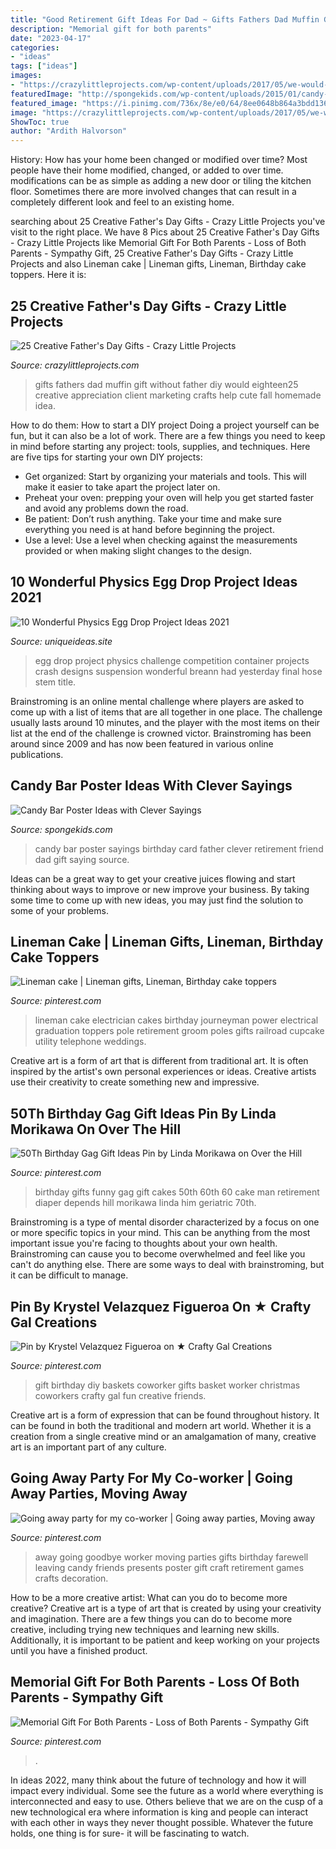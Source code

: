 ```yaml
---
title: "Good Retirement Gift Ideas For Dad ~ Gifts Fathers Dad Muffin Gift Without Father Diy Would Eighteen25 Creative Appreciation Client Marketing Crafts Help Cute Fall Homemade Idea"
description: "Memorial gift for both parents"
date: "2023-04-17"
categories:
- "ideas"
tags: ["ideas"]
images:
- "https://crazylittleprojects.com/wp-content/uploads/2017/05/we-would-be-muffin-without-you-dad.jpg"
featuredImage: "http://spongekids.com/wp-content/uploads/2015/01/candy-bar-sayings/12-candy-bar-saying-ideas.jpg"
featured_image: "https://i.pinimg.com/736x/8e/e0/64/8ee0648b864a3bdd1363f58d91a53290--going-away-parties-going-away-party-ideas-for-friends.jpg"
image: "https://crazylittleprojects.com/wp-content/uploads/2017/05/we-would-be-muffin-without-you-dad.jpg"
ShowToc: true
author: "Ardith Halvorson"
---
```



History: How has your home been changed or modified over time?
Most people have their home modified, changed, or added to over time. modifications can be as simple as adding a new door or tiling the kitchen floor. Sometimes there are more involved changes that can result in a completely different look and feel to an existing home.

	

		
searching about 25 Creative Father&#039;s Day Gifts - Crazy Little Projects you've visit to the right place. We have 8 Pics about 25 Creative Father&#039;s Day Gifts - Crazy Little Projects like Memorial Gift For Both Parents - Loss of Both Parents - Sympathy Gift, 25 Creative Father&#039;s Day Gifts - Crazy Little Projects and also Lineman cake | Lineman gifts, Lineman, Birthday cake toppers. Here it is:
		
    
## 25 Creative Father&#039;s Day Gifts - Crazy Little Projects

<img loading=lazy src="https://crazylittleprojects.com/wp-content/uploads/2017/05/we-would-be-muffin-without-you-dad.jpg" onerror="this.onerror=null;this.src='https://tse1.mm.bing.net/th?id=OIP.MfhawUHU9jmFXYC89GA43gHaLH&amp;pid=15.1';" alt="25 Creative Father&#039;s Day Gifts - Crazy Little Projects">

_Source: crazylittleprojects.com_

>gifts fathers dad muffin gift without father diy would eighteen25 creative appreciation client marketing crafts help cute fall homemade idea. 

	

How to do them: How to start a DIY project
Doing a project yourself can be fun, but it can also be a lot of work. There are a few things you need to keep in mind before starting any project: tools, supplies, and techniques. Here are five tips for starting your own DIY projects: 
- Get organized: Start by organizing your materials and tools. This will make it easier to take apart the project later on. 
- Preheat your oven: prepping your oven will help you get started faster and avoid any problems down the road. 
- Be patient: Don’t rush anything. Take your time and make sure everything you need is at hand before beginning the project. 
- Use a level: Use a level when checking against the measurements provided or when making slight changes to the design.

    
## 10 Wonderful Physics Egg Drop Project Ideas 2021

<img loading=lazy src="https://www.uniqueideas.site/wp-content/uploads/breanns-physics-blog-egg-drop-challenge-project-competition-day.jpg" onerror="this.onerror=null;this.src='https://tse3.mm.bing.net/th?id=OIP.lmOxU-WOl8r3UlapvxZnBQHaFj&amp;pid=15.1';" alt="10 Wonderful Physics Egg Drop Project Ideas 2021">

_Source: uniqueideas.site_

>egg drop project physics challenge competition container projects crash designs suspension wonderful breann had yesterday final hose stem title. 

	

Brainstroming is an online mental challenge where players are asked to come up with a list of items that are all together in one place. The challenge usually lasts around 10 minutes, and the player with the most items on their list at the end of the challenge is crowned victor. Brainstroming has been around since 2009 and has now been featured in various online publications.

    
## Candy Bar Poster Ideas With Clever Sayings

<img loading=lazy src="http://spongekids.com/wp-content/uploads/2015/01/candy-bar-sayings/12-candy-bar-saying-ideas.jpg" onerror="this.onerror=null;this.src='https://tse2.mm.bing.net/th?id=OIP.xXtAGYzQS3vZBkdTWtcs0wHaJ4&amp;pid=15.1';" alt="Candy Bar Poster Ideas with Clever Sayings">

_Source: spongekids.com_

>candy bar poster sayings birthday card father clever retirement friend dad gift saying source. 

	

Ideas can be a great way to get your creative juices flowing and start thinking about ways to improve or new improve your business. By taking some time to come up with new ideas, you may just find the solution to some of your problems.

    
## Lineman Cake | Lineman Gifts, Lineman, Birthday Cake Toppers

<img loading=lazy src="https://i.pinimg.com/736x/3c/e2/38/3ce238c8f409b300296a28cabf84e1a3--journeyman-lineman-graduation-cake.jpg" onerror="this.onerror=null;this.src='https://tse1.mm.bing.net/th?id=OIP.fIwAVv8Z1TmExczQHevIZAHaJ3&amp;pid=15.1';" alt="Lineman cake | Lineman gifts, Lineman, Birthday cake toppers">

_Source: pinterest.com_

>lineman cake electrician cakes birthday journeyman power electrical graduation toppers pole retirement groom poles gifts railroad cupcake utility telephone weddings. 

	

Creative art is a form of art that is different from traditional art. It is often inspired by the artist's own personal experiences or ideas. Creative artists use their creativity to create something new and impressive.

    
## 50Th Birthday Gag Gift Ideas Pin By Linda Morikawa On Over The Hill

<img loading=lazy src="https://i.pinimg.com/736x/9b/63/9d/9b639d0f615a256ab158176fc02e3b97.jpg" onerror="this.onerror=null;this.src='https://tse4.mm.bing.net/th?id=OIP.9BgU4C462yB2Zzt6jJpFiwHaJ3&amp;pid=15.1';" alt="50Th Birthday Gag Gift Ideas Pin by Linda Morikawa on Over the Hill">

_Source: pinterest.com_

>birthday gifts funny gag gift cakes 50th 60th 60 cake man retirement diaper depends hill morikawa linda him geriatric 70th. 

	

Brainstroming is a type of mental disorder characterized by a focus on one or more specific topics in your mind. This can be anything from the most important issue you're facing to thoughts about your own health. Brainstroming can cause you to become overwhelmed and feel like you can't do anything else. There are some ways to deal with brainstroming, but it can be difficult to manage.

    
## Pin By Krystel Velazquez Figueroa On ★ Crafty Gal Creations

<img loading=lazy src="https://i.pinimg.com/736x/d5/76/9c/d5769c741f1c8a39c3171eb7ed4321a6--diy-birthday-gift-birthday-gift-baskets.jpg" onerror="this.onerror=null;this.src='https://tse3.mm.bing.net/th?id=OIP.nShNIVtWo4TI3ONwhoaHGgHaJ4&amp;pid=15.1';" alt="Pin by Krystel Velazquez Figueroa on ★ Crafty Gal Creations">

_Source: pinterest.com_

>gift birthday diy baskets coworker gifts basket worker christmas coworkers crafty gal fun creative friends. 

	

Creative art is a form of expression that can be found throughout history. It can be found in both the traditional and modern art world. Whether it is a creation from a single creative mind or an amalgamation of many, creative art is an important part of any culture.

    
## Going Away Party For My Co-worker | Going Away Parties, Moving Away

<img loading=lazy src="https://i.pinimg.com/736x/8e/e0/64/8ee0648b864a3bdd1363f58d91a53290--going-away-parties-going-away-party-ideas-for-friends.jpg" onerror="this.onerror=null;this.src='https://tse3.mm.bing.net/th?id=OIP.v4WnfepJvE4q55Oef8M3CAHaJ3&amp;pid=15.1';" alt="Going away party for my co-worker | Going away parties, Moving away">

_Source: pinterest.com_

>away going goodbye worker moving parties gifts birthday farewell leaving candy friends presents poster gift craft retirement games crafts decoration. 

	

How to be a more creative artist: What can you do to become more creative?
Creative art is a type of art that is created by using your creativity and imagination. There are a few things you can do to become more creative, including trying new techniques and learning new skills. Additionally, it is important to be patient and keep working on your projects until you have a finished product.

    
## Memorial Gift For Both Parents - Loss Of Both Parents - Sympathy Gift

<img loading=lazy src="https://i.pinimg.com/736x/3f/13/e8/3f13e888854f2d9abffe11bb4e7f4a10.jpg" onerror="this.onerror=null;this.src='https://tse1.mm.bing.net/th?id=OIP.tswamXb0hQSMJrAms3kFPwHaHa&amp;pid=15.1';" alt="Memorial Gift For Both Parents - Loss of Both Parents - Sympathy Gift">

_Source: pinterest.com_

>. 

	

In ideas 2022, many think about the future of technology and how it will impact every individual. Some see the future as a world where everything is interconnected and easy to use. Others believe that we are on the cusp of a new technological era where information is king and people can interact with each other in ways they never thought possible. Whatever the future holds, one thing is for sure- it will be fascinating to watch.

